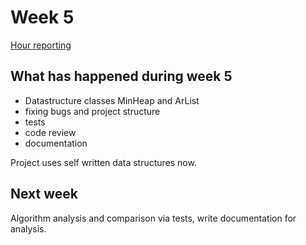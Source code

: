 # Week 5

[Hour reporting](https://github.com/synesteesia/pathAlgorithms/blob/master/documentation/weeklyReports/Hour_reporting.md)

## What has happened during week 5

* Datastructure classes MinHeap and ArList
* fixing bugs and project structure
* tests
* code review
* documentation

Project uses self written data structures now.

## Next week

Algorithm analysis and comparison via tests, write documentation for analysis.

